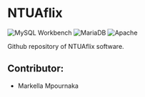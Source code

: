 # NTUAflix

![MySQL Workbench](https://img.shields.io/badge/MySQL_Workbench-3670A0?style=for-the-badge&logo=MySQL&logoColor=white)
![MariaDB](https://img.shields.io/badge/MariaDB-003545?style=for-the-badge&logo=mariadb&logoColor=white)
![Apache](https://img.shields.io/badge/apache-%23D42029.svg?style=for-the-badge&logo=apache&logoColor=white)


Github repository of NTUAflix software.

## Contributor:
- Markella Mpournaka 
